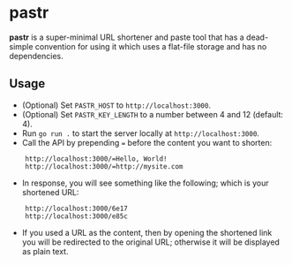 # pastr

**pastr** is a super-minimal URL shortener and paste tool that has a dead-simple convention for using it which uses a flat-file storage and has no dependencies.

## Usage

- (Optional) Set `PASTR_HOST` to `http://localhost:3000`.
- (Optional) Set `PASTR_KEY_LENGTH` to a number between 4 and 12 (default: 4).
- Run `go run .` to start the server locally at `http://localhost:3000`.
- Call the API by prepending `=` before the content you want to shorten:

```
    http://localhost:3000/=Hello, World!
    http://localhost:3000/=http://mysite.com
```

- In response, you will see something like the following; which is your shortened URL:

```
    http://localhost:3000/6e17
    http://localhost:3000/e85c
```

- If you used a URL as the content, then by opening the shortened link you will be redirected to the original URL; otherwise it will be displayed as plain text.
